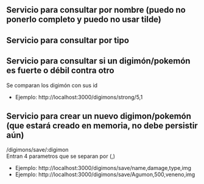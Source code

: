 ## Servicio para consultar por nombre (puedo no ponerlo completo y puedo no usar tilde)
## Servicio para consultar por tipo
## Servicio para consultar si un digimón/pokemón es fuerte o débil contra otro
 Se comparan los digimón con sus id
 - Ejemplo: http://localhost:3000/digimons/strong/5,1
## Servicio para crear un nuevo digimon/pokemón (que estará creado en memoria, no debe persistir aún)
 /digimons/save/:digimon  
 Entran 4 parametros que se separan por (,)
 - Ejemplo: http://localhost:3000/digimons/save/name,damage,type,img
 - Ejemplo: http://localhost:3000/digimons/save/Agumon,500,veneno,img
